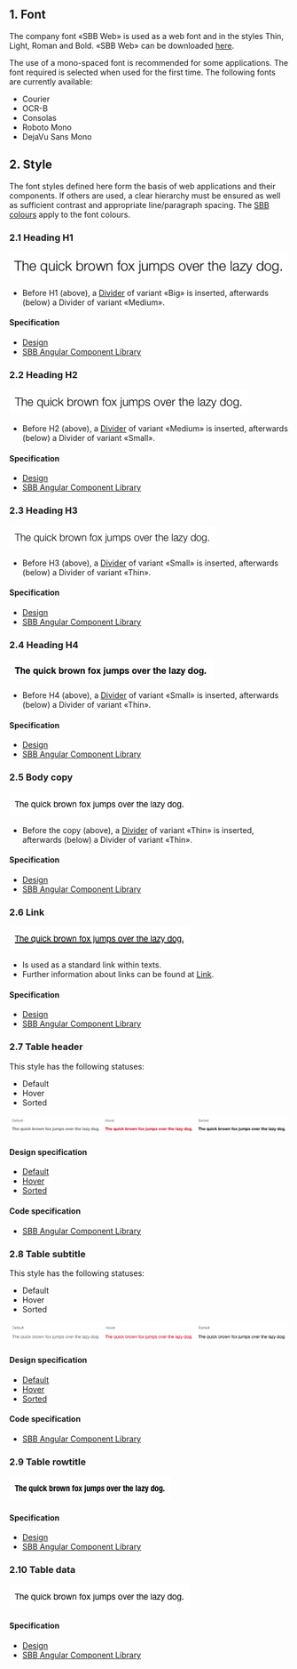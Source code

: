 ## 1. Font
The company font «SBB Web» is used as a web font and in the styles Thin, Light, Roman and Bold.
«SBB Web» can be downloaded [here](https://company.sbb.ch/de/ueber-die-sbb/profil/sbb-markenportal/basis/schrift.html).

The use of a mono-spaced font is recommended for some applications.
The font required is selected when used for the first time. The following fonts are currently available:
* Courier
* OCR-B
* Consolas
* Roboto Mono
* DejaVu Sans Mono


## 2. Style
The font styles defined here form the basis of web applications and their components. If others are used, a clear hierarchy must be ensured as well as sufficient contrast and appropriate line/paragraph spacing. The [SBB colours](https://digital.sbb.ch/en/brand_elemente/farben) apply to the font colours.

### 2.1 Heading H1
![Image of the heading H1 text font style](https://raw.githubusercontent.com/sbb-design-systems/design-system-webapp-documentation/master/documentation/basics/typography/images/typo_h1.png 'class: image')

* Before H1 (above), a [Divider](https://digital.sbb.ch/en/webapps/basics/divider) of variant «Big» is inserted, afterwards (below) a Divider of variant «Medium».

#### Specification
* [Design](https://www.sketch.com/s/271524a1-2f86-4c84-9491-671e5ccd927f/a/lVLdvo#Inspector)
* [SBB Angular Component Library](https://angular.app.sbb.ch/angular/introduction/typography?variant=lean)


### 2.2 Heading H2
![Image of the heading H2 text font style](https://raw.githubusercontent.com/sbb-design-systems/design-system-webapp-documentation/master/documentation/basics/typography/images/typo_h2.png 'class: image')

* Before H2 (above), a [Divider](https://digital.sbb.ch/en/webapps/basics/divider) of variant «Medium» is inserted, afterwards (below) a Divider of variant «Small».

#### Specification
* [Design](https://www.sketch.com/s/271524a1-2f86-4c84-9491-671e5ccd927f/a/kpqxJO#Inspector)
* [SBB Angular Component Library](https://angular.app.sbb.ch/angular/introduction/typography?variant=lean)


### 2.3 Heading H3
![Image of the heading H3 text font style](https://raw.githubusercontent.com/sbb-design-systems/design-system-webapp-documentation/master/documentation/basics/typography/images/typo_h3.png 'class: image')

* Before H3 (above), a [Divider](https://digital.sbb.ch/en/webapps/basics/divider) of variant «Small» is inserted, afterwards (below) a Divider of variant «Thin».

#### Specification
* [Design](https://www.sketch.com/s/271524a1-2f86-4c84-9491-671e5ccd927f/a/ow9eGn#Inspector)
* [SBB Angular Component Library](https://angular.app.sbb.ch/angular/introduction/typography?variant=lean)


### 2.4 Heading H4
![Image of the heading H4 text font style](https://raw.githubusercontent.com/sbb-design-systems/design-system-webapp-documentation/master/documentation/basics/typography/images/Typo_H4.png 'class: image')

* Before H4 (above), a [Divider](https://digital.sbb.ch/en/webapps/basics/divider) of variant «Small» is inserted, afterwards (below) a Divider of variant «Thin».

#### Specification
* [Design](https://www.sketch.com/s/271524a1-2f86-4c84-9491-671e5ccd927f/a/RLj50Q#Inspector)
* [SBB Angular Component Library](https://angular.app.sbb.ch/angular/introduction/typography?variant=lean)


### 2.5 Body copy
![Image of the body copy font style](https://raw.githubusercontent.com/sbb-design-systems/design-system-webapp-documentation/master/documentation/basics/typography/images/typo_copy.png 'class: image')

* Before the copy (above), a [Divider](https://digital.sbb.ch/en/webapps/basics/divider) of variant «Thin» is inserted, afterwards (below) a Divider of variant «Thin».

#### Specification
* [Design](https://www.sketch.com/s/271524a1-2f86-4c84-9491-671e5ccd927f/a/1wdaka#Inspector)
* [SBB Angular Component Library](https://angular.app.sbb.ch/angular/introduction/typography?variant=lean)


### 2.6 Link
![Image of the link font style](https://raw.githubusercontent.com/sbb-design-systems/design-system-webapp-documentation/master/documentation/basics/typography/images/typo_link.png 'class: image')
* Is used as a standard link within texts.
* Further information about links can be found at [Link](https://digital.sbb.ch/en/webapps/components/link). 

#### Specification
* [Design](https://www.sketch.com/s/271524a1-2f86-4c84-9491-671e5ccd927f/a/pqPOkr#Inspector)
* [SBB Angular Component Library](https://angular.app.sbb.ch/angular/introduction/typography?variant=lean)


### 2.7 Table header
This style has the following statuses:
* Default
* Hover
* Sorted

![Image of the table header font style](https://raw.githubusercontent.com/sbb-design-systems/design-system-webapp-documentation/master/documentation/basics/typography/images/typo_table_header.png 'class: image')

#### Design specification
* [Default](https://www.sketch.com/s/271524a1-2f86-4c84-9491-671e5ccd927f/a/VPJjLr#Inspector)
* [Hover](https://www.sketch.com/s/271524a1-2f86-4c84-9491-671e5ccd927f/a/Yze49Z#Inspector)
* [Sorted](https://www.sketch.com/s/271524a1-2f86-4c84-9491-671e5ccd927f/a/K17VlA#Inspector)

#### Code specification
* [SBB Angular Component Library](https://angular.app.sbb.ch/angular/introduction/typography?variant=lean)


### 2.8 Table subtitle
This style has the following statuses:
* Default
* Hover
* Sorted

![Image of the table subtitle font style](https://raw.githubusercontent.com/sbb-design-systems/design-system-webapp-documentation/master/documentation/basics/typography/images/Typo_Table_Subtitle.png 'class: image')

#### Design specification
* [Default](https://www.sketch.com/s/271524a1-2f86-4c84-9491-671e5ccd927f/a/wdZKEA#Inspector)
* [Hover](https://www.sketch.com/s/271524a1-2f86-4c84-9491-671e5ccd927f/a/eKkwLYp#Inspector)
* [Sorted](https://www.sketch.com/s/271524a1-2f86-4c84-9491-671e5ccd927f/a/GmwL0R8#Inspector)

#### Code specification
* [SBB Angular Component Library](https://angular.app.sbb.ch/angular/introduction/typography?variant=lean)


### 2.9 Table rowtitle
![Image of the table header font style](https://raw.githubusercontent.com/sbb-design-systems/design-system-webapp-documentation/master/documentation/basics/typography/images/Typo_Table_Rowtitle.png 'class: image')

#### Specification
* [Design](https://www.sketch.com/s/271524a1-2f86-4c84-9491-671e5ccd927f/a/qLgDoV#Inspector)
* [SBB Angular Component Library](https://angular.app.sbb.ch/angular/introduction/typography?variant=lean)


### 2.10 Table data
![Image of the table data font style](https://raw.githubusercontent.com/sbb-design-systems/design-system-webapp-documentation/master/documentation/basics/typography/images/typo_table_data.png 'class: image')

#### Specification
* [Design](https://www.sketch.com/s/271524a1-2f86-4c84-9491-671e5ccd927f/a/LpyKkl#Inspector)
* [SBB Angular Component Library](https://angular.app.sbb.ch/angular/introduction/typography?variant=lean)